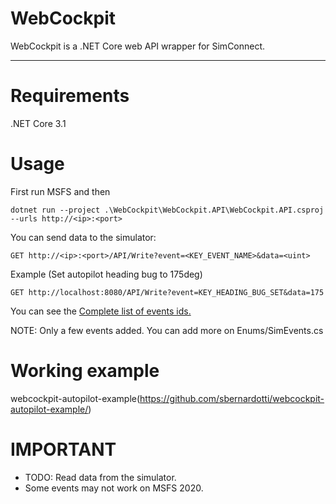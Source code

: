 # WebCockpit

WebCockpit is a .NET Core web API wrapper for SimConnect.

---

# Requirements

.NET Core 3.1

# Usage

First run MSFS and then

```
dotnet run --project .\WebCockpit\WebCockpit.API\WebCockpit.API.csproj --urls http://<ip>:<port>
```

You can send data to the simulator:

```
GET http://<ip>:<port>/API/Write?event=<KEY_EVENT_NAME>&data=<uint>
```

Example (Set autopilot heading bug to 175deg)

```
GET http://localhost:8080/API/Write?event=KEY_HEADING_BUG_SET&data=175
```

You can see the [Complete list of events ids.](http://www.prepar3d.com/SDKv2/LearningCenter/utilities/variables/event_ids.html)

NOTE: Only a few events added. You can add more on Enums/SimEvents.cs

# Working example

webcockpit-autopilot-example(https://github.com/sbernardotti/webcockpit-autopilot-example/)

# IMPORTANT

- TODO: Read data from the simulator.
- Some events may not work on MSFS 2020.
